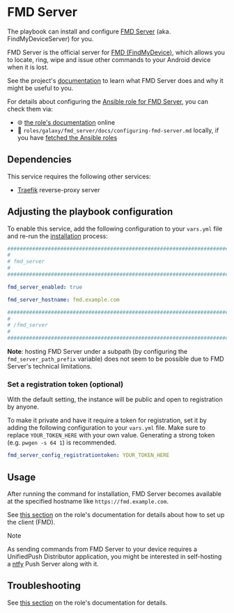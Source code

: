 <!--
SPDX-FileCopyrightText: 2020 - 2024 MDAD project contributors
SPDX-FileCopyrightText: 2020 - 2024 Slavi Pantaleev
SPDX-FileCopyrightText: 2020 Aaron Raimist
SPDX-FileCopyrightText: 2020 Chris van Dijk
SPDX-FileCopyrightText: 2020 Dominik Zajac
SPDX-FileCopyrightText: 2020 Mickaël Cornière
SPDX-FileCopyrightText: 2022 François Darveau
SPDX-FileCopyrightText: 2022 Julian Foad
SPDX-FileCopyrightText: 2022 Warren Bailey
SPDX-FileCopyrightText: 2023 Antonis Christofides
SPDX-FileCopyrightText: 2023 Felix Stupp
SPDX-FileCopyrightText: 2023 Julian-Samuel Gebühr
SPDX-FileCopyrightText: 2023 Pierre 'McFly' Marty
SPDX-FileCopyrightText: 2024 - 2025 Suguru Hirahara

SPDX-License-Identifier: AGPL-3.0-or-later
-->

# FMD Server

The playbook can install and configure [FMD Server](https://gitlab.com/fmd-foss/fmd-server) (aka. FindMyDeviceServer) for you.

FMD Server is the official server for [FMD (FindMyDevice)](https://gitlab.com/fmd-foss/fmd-android), which allows you to locate, ring, wipe and issue other commands to your Android device when it is lost.

See the project's [documentation](https://gitlab.com/fmd-foss/fmd-server/-/blob/master/README.md) to learn what FMD Server does and why it might be useful to you.

For details about configuring the [Ansible role for FMD Server](https://github.com/mother-of-all-self-hosting/ansible-role-fmd-server), you can check them via:
- 🌐 [the role's documentation](https://github.com/mother-of-all-self-hosting/ansible-role-fmd-server/blob/main/docs/configuring-fmd-server.md) online
- 📁 `roles/galaxy/fmd_server/docs/configuring-fmd-server.md` locally, if you have [fetched the Ansible roles](../installing.md)

## Dependencies

This service requires the following other services:

- [Traefik](traefik.md) reverse-proxy server

## Adjusting the playbook configuration

To enable this service, add the following configuration to your `vars.yml` file and re-run the [installation](../installing.md) process:

```yaml
########################################################################
#                                                                      #
# fmd_server                                                           #
#                                                                      #
########################################################################

fmd_server_enabled: true

fmd_server_hostname: fmd.example.com

########################################################################
#                                                                      #
# /fmd_server                                                          #
#                                                                      #
########################################################################
```

**Note**: hosting FMD Server under a subpath (by configuring the `fmd_server_path_prefix` variable) does not seem to be possible due to FMD Server's technical limitations.

### Set a registration token (optional)

With the default setting, the instance will be public and open to registration by anyone.

To make it private and have it require a token for registration, set it by adding the following configuration to your `vars.yml` file. Make sure to replace `YOUR_TOKEN_HERE` with your own value. Generating a strong token (e.g. `pwgen -s 64 1`) is recommended.

```yaml
fmd_server_config_registrationtoken: YOUR_TOKEN_HERE
```

## Usage

After running the command for installation, FMD Server becomes available at the specified hostname like `https://fmd.example.com`.

See [this section](https://github.com/mother-of-all-self-hosting/ansible-role-fmd-server/blob/main/docs/configuring-fmd-server.md#usage) on the role's documentation for details about how to set up the client (FMD).

>[!NOTE]
> As sending commands from FMD Server to your device requires a UnifiedPush Distributor application, you might be interested in self-hosting a [ntfy](ntfy.md) Push Server along with it.

## Troubleshooting

See [this section](https://github.com/mother-of-all-self-hosting/ansible-role-fmd-server/blob/main/docs/configuring-fmd-server.md#troubleshooting) on the role's documentation for details.
